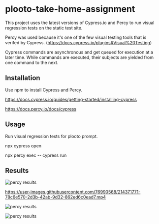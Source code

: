 # plooto-take-home-assignment 

This project uses the latest versions of Cypress.io and Percy to run visual regression tests on the static test site. 

Percy was used because it's one of the few visual testing tools that is verifed by Cypress. (https://docs.cypress.io/plugins#Visual%20Testing)

Cypress commands are asynchronous and get queued for execution at a later time. While commands are executed, their subjects are yielded from one command to the next. 

## Installation

Use npm to install Cypress and Percy.

https://docs.cypress.io/guides/getting-started/installing-cypress

https://docs.percy.io/docs/cypress

## Usage

Run visual regression tests for plooto prompt. 

npx cypress open  

npx percy exec -- cypress run

## Results 

![percy results](https://user-images.githubusercontent.com/76990568/214371358-d3e81684-02ee-4827-be42-c2ec7ab9ddd9.png)

https://user-images.githubusercontent.com/76990568/214371771-78c6e570-2d3b-42ab-9d32-862ed6c0ead7.mp4

![percy results](https://user-images.githubusercontent.com/76990568/214380079-7893b012-b8ea-481d-aa0d-b4d2e49d7e80.png)

![percy results](https://user-images.githubusercontent.com/76990568/214380109-b0566d91-0c4c-4c2f-98a4-624ffeea583d.png)

